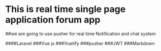 # This is real time single page application forum app


##we are going to use pusher for real time Notification and chat  system 


####Laravel 
###Vue js
###Vuetify
###pusher
###JWT
###Markdown
